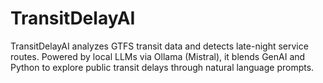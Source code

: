 # TransitDelayAI
TransitDelayAI analyzes GTFS transit data and detects late-night service routes. Powered by local LLMs via Ollama (Mistral), it blends GenAI and Python to explore public transit delays through natural language prompts.
